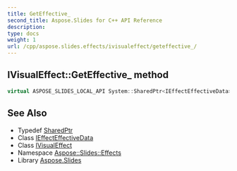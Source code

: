 ```yaml
---
title: GetEffective_
second_title: Aspose.Slides for C++ API Reference
description: 
type: docs
weight: 1
url: /cpp/aspose.slides.effects/ivisualeffect/geteffective_/
---
```

## IVisualEffect::GetEffective_ method




```cpp
virtual ASPOSE_SLIDES_LOCAL_API System::SharedPtr<IEffectEffectiveData> Aspose::Slides::Effects::IVisualEffect::GetEffective_()=0
```

## See Also

* Typedef [SharedPtr](../../../system/sharedptr/)
* Class [IEffectEffectiveData](../../ieffecteffectivedata/)
* Class [IVisualEffect](../)
* Namespace [Aspose::Slides::Effects](../../)
* Library [Aspose.Slides](../../../)
